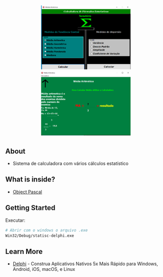 <h1 align="center"> 
  <img src="./.github/main.png" alt="Chat client screen" width="280" height="200" />
  <img src="./.github/demo1.png" alt="Chat admin screen" width="280" height="200" />
</h1>

## About
- Sistema de calculadora com vários cálculos estatístico

## What is inside?

- [Object Pascal](https://objectpascalprogramming.com/)

## Getting Started

Executar:

```bash
# Abrir com o windows o arquivo .exe
Win32/Debug/statisc-delphi.exe
```
## Learn More

- [Delphi](https://www.embarcadero.com/br/products/delphi) - 
Construa Aplicativos Nativos 5x Mais Rápido para
Windows, Android, iOS, macOS, e Linux